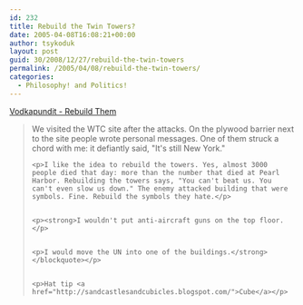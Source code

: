 ```yaml
---
id: 232
title: Rebuild the Twin Towers?
date: 2005-04-08T16:08:21+00:00
author: tsykoduk
layout: post
guid: 30/2008/12/27/rebuild-the-twin-towers
permalink: /2005/04/08/rebuild-the-twin-towers/
categories:
  - Philosophy! and Politics!
---
```

<p><a href="http://vodkapundit.com/archives/007746.php">Vodkapundit - Rebuild Them</a></p>


<blockquote>We visited the <span class="caps">WTC</span> site after the attacks. On the plywood barrier next to the site people wrote personal messages. One of them struck a chord with me: it defiantly said, "It's still New York."

	<p>I like the idea to rebuild the towers. Yes, almost 3000 people died that day: more than the number that died at Pearl Harbor. Rebuilding the towers says, "You can't beat us. You can't even slow us down." The enemy attacked building that were symbols. Fine. Rebuild the symbols they hate.</p>


	<p><strong>I wouldn't put anti-aircraft guns on the top floor.</p>


	<p>I would move the UN into one of the buildings.</strong></blockquote></p>


	<p>Hat tip <a href="http://sandcastlesandcubicles.blogspot.com/">Cube</a></p>